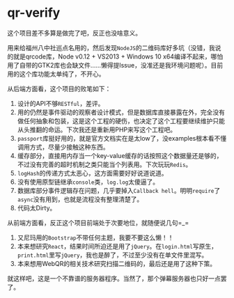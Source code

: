 qr-verify
========

这个项目差不多算是做完了吧，反正也没啥意义。

用来给福州八中社巡点名用的，然后发现```NodeJS```的二维码库好多坑（没错，我说的就是qrcode库，Node v0.12 + VS2013 + Windows 10 x64编译不起来，哪怕用了自带的GTK2库也会缺文件……懒得提Issue，没准还是我环境问题呢）。目前用的这个库功能太单纯了，不开心。

从后端方面看，这个项目的败笔如下：

 1. 设计的API不够```RESTful```，差评。
 2. 用的仍然是事件驱动的观察者设计模式，但是数据库直接暴露在外，完全没有做任何抽象和包装，这是这个工程的硬伤，也决定了这个工程要继续维护只能从头推翻的命运。下次我还是重新用PHP来写这个工程吧。
 3. ```passport```库挺好用的，就是官方文档实在是太low了，没examples根本看不懂调用方式，尽量少接触这种东西。
 4. 缓存部分，直接用内存当一个key-value缓存的话按照这个数据量还是够的，不过没有完善的超时机制之类只能当个列表用。下次玩玩```Redis```。
 5. ```logHash```的传递方式太恶心，这方面需要好好说道说道。
 6. 没有使用原型链继承```console```类，```log.log```太傻逼了。
 7. 数据库部分事件逻辑存在问题，几乎要掉入```Callback hell```。明明```require```了```async```没有用到，也就是流程没有整理清楚了。
 8. 代码太Dirty。

从前端方面看，反正这个项目前端处于次要地位，就随便说几句=_=

 1. 又尼玛用的```Bootstrap```不带任何主题，我要不要这么懒！！
 2. 本来想研究```React```，结果时间所迫还是用了```jQuery```。在```login.html```写原生，```print.html```里写```jQuery```，我也是醉了，不过至少没有在单文件里混写。
 3. 本来想用WebQR的相关技术研究扫描二维码的，最后还是用了这种下策。

就这样吧，这是一个不靠谱的服务器程序。当然了，那个弹幕服务器也只好一点罢了。
